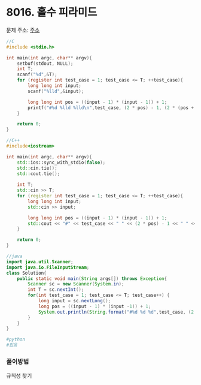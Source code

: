 # 8016. 홀수 피라미드

문제 주소: [주소](https://swexpertacademy.com/main/code/problem/problemDetail.do?contestProbId=AWvzGUKKPVwDFASy&categoryId=AWvzGUKKPVwDFASy&categoryType=CODE)

```c
//C
#include <stdio.h>

int main(int argc, char** argv){
	setbuf(stdout, NULL);
	int T;
	scanf("%d",&T);
	for (register int test_case = 1; test_case <= T; ++test_case){
		long long int input;
		scanf("%lld",&input);

		long long int pos = ((input - 1) * (input - 1)) + 1;
		printf("#%d %lld %lld\n",test_case, (2 * pos) - 1, (2 * (pos + (2 * input - 2))) - 1);
	}

	return 0;
}
```

```c++
//C++
#include<iostream>

int main(int argc, char** argv){
	std::ios::sync_with_stdio(false);
	std::cin.tie();
	std::cout.tie();
    
	int T;
	std::cin >> T;
	for (register int test_case = 1; test_case <= T; ++test_case){
		long long int input;
		std::cin >> input;

		long long int pos = ((input - 1) * (input - 1)) + 1;
		std::cout << "#" << test_case << " " << (2 * pos) - 1 << " " << (2 * (pos + (2 * input - 2))) - 1 << "\n";
	}

	return 0;
}
```

```java
//java
import java.util.Scanner;
import java.io.FileInputStream;
class Solution{
	public static void main(String args[]) throws Exception{
		Scanner sc = new Scanner(System.in);
		int T = sc.nextInt();
		for(int test_case = 1; test_case <= T; test_case++)	{
			long input = sc.nextLong();
			long pos = ((input - 1) * (input -1)) + 1;
			System.out.println(String.format("#%d %d %d",test_case, (2 * pos) - 1, (2 * (pos + (2 * input - 2))) - 1));
		}
	}
}
```

```python
#python
#없음
```



### 풀이방법

규칙성 찾기